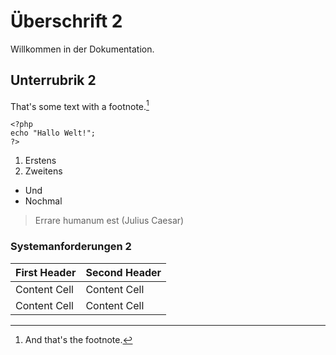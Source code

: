 # Überschrift 2

Willkommen in der Dokumentation.

## Unterrubrik 2

That's some text with a footnote.[^1]

~~~
<?php
echo "Hallo Welt!";
?>
~~~

1. Erstens
2. Zweitens

- Und
- Nochmal

> Errare humanum est
> (Julius Caesar)

### Systemanforderungen 2

First Header  | Second Header
------------- | -------------
Content Cell  | Content Cell
Content Cell  | Content Cell


[^1]: And that's the footnote.